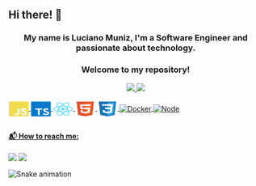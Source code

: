 ## Hi there! 👋

<div align="center">
  <h3>My name is Luciano Muniz, I'm a Software Engineer and passionate about technology.</h3>
  <h3>Welcome to my repository!</h3>
</div>

<div align="center">
  <a href="https://github.com/lucianomuniz">
  <img height="180em" src="https://github-readme-stats.vercel.app/api?username=lucianomuniz&show_icons=true&theme=onedark&count_private=true"/>
  <img height="180em" src="https://github-readme-stats.vercel.app/api/top-langs/?username=lucianomuniz&layout=compact&theme=onedark"/>
</div>

<div style="display: inline_block"><br>
  <img align="center" alt="JavaScript" height="30" width="40" src="https://raw.githubusercontent.com/devicons/devicon/master/icons/javascript/javascript-plain.svg">
  <img align="center" alt="TypeScript" height="30" width="40" src="https://raw.githubusercontent.com/devicons/devicon/master/icons/typescript/typescript-plain.svg">
  <img align="center" alt="React" height="30" width="40" src="https://raw.githubusercontent.com/devicons/devicon/master/icons/react/react-original.svg">
  <img align="center" alt="HTML" height="30" width="40" src="https://raw.githubusercontent.com/devicons/devicon/master/icons/html5/html5-original.svg">
  <img align="center" alt="CSS" height="30" width="40" src="https://raw.githubusercontent.com/devicons/devicon/master/icons/css3/css3-original.svg">
  <img align="center" alt="Docker" height="45" src="https://cdn.jsdelivr.net/gh/devicons/devicon/icons/docker/docker-plain.svg">
  <img align="center" alt="Node" height="80" src="https://cdn.jsdelivr.net/gh/devicons/devicon/icons/nodejs/nodejs-original-wordmark.svg">
</div>
  
  ##
  
 #### 📬 How to reach me:
  
<div> 
  <a href="mailto:luciano.mo@gmail.com"><img src="https://img.shields.io/badge/-Gmail-%23333?style=for-the-badge&logo=gmail&logoColor=white" target="_blank"></a>
  <a href="https://www.linkedin.com/in/luciano-muniz" target="_blank"><img src="https://img.shields.io/badge/-LinkedIn-%230077B5?style=for-the-badge&logo=linkedin&logoColor=white" target="_blank"></a>
  
  ![Snake animation](https://github.com/lucianomuniz/lucianomuniz/blob/output/github-contribution-grid-snake.svg)
  
</div>

